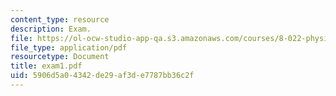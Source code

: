 ```yaml
---
content_type: resource
description: Exam.
file: https://ol-ocw-studio-app-qa.s3.amazonaws.com/courses/8-022-physics-ii-electricity-and-magnetism-fall-2006/5906d5a04342de29af3de7787bb36c2f_exam1.pdf
file_type: application/pdf
resourcetype: Document
title: exam1.pdf
uid: 5906d5a0-4342-de29-af3d-e7787bb36c2f
---
```

